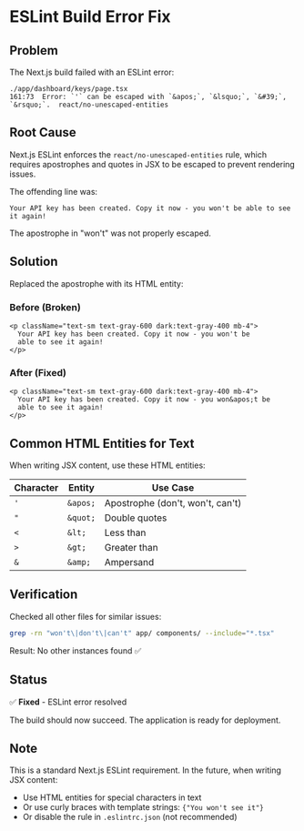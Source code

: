 # ESLint Build Error Fix

## Problem

The Next.js build failed with an ESLint error:

```
./app/dashboard/keys/page.tsx
161:73  Error: `'` can be escaped with `&apos;`, `&lsquo;`, `&#39;`, `&rsquo;`.  react/no-unescaped-entities
```

## Root Cause

Next.js ESLint enforces the `react/no-unescaped-entities` rule, which requires apostrophes and quotes in JSX to be escaped to prevent rendering issues.

The offending line was:
```tsx
Your API key has been created. Copy it now - you won't be able to see it again!
```

The apostrophe in "won't" was not properly escaped.

## Solution

Replaced the apostrophe with its HTML entity:

### Before (Broken)
```tsx
<p className="text-sm text-gray-600 dark:text-gray-400 mb-4">
  Your API key has been created. Copy it now - you won't be
  able to see it again!
</p>
```

### After (Fixed)
```tsx
<p className="text-sm text-gray-600 dark:text-gray-400 mb-4">
  Your API key has been created. Copy it now - you won&apos;t be
  able to see it again!
</p>
```

## Common HTML Entities for Text

When writing JSX content, use these HTML entities:

| Character | Entity | Use Case |
|-----------|--------|----------|
| `'` | `&apos;` | Apostrophe (don't, won't, can't) |
| `"` | `&quot;` | Double quotes |
| `<` | `&lt;` | Less than |
| `>` | `&gt;` | Greater than |
| `&` | `&amp;` | Ampersand |

## Verification

Checked all other files for similar issues:
```bash
grep -rn "won't\|don't\|can't" app/ components/ --include="*.tsx"
```

Result: No other instances found ✅

## Status

✅ **Fixed** - ESLint error resolved

The build should now succeed. The application is ready for deployment.

## Note

This is a standard Next.js ESLint requirement. In the future, when writing JSX content:
- Use HTML entities for special characters in text
- Or use curly braces with template strings: `{"You won't see it"}`
- Or disable the rule in `.eslintrc.json` (not recommended)
